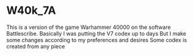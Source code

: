 # W40k_7A

This is a version of the game Warhammer 40000 on the software Battlescribe. 
Basically I was putting the V7 codex up to days But I make some changes according to my preferences and desires
Some codex is created from any piece 
 


